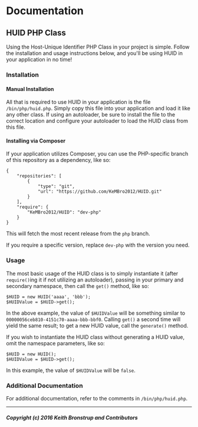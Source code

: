# Documentation
## HUID PHP Class

Using the Host-Unique Identifier PHP Class in your project is simple. Follow the
installation and usage instructions below, and you'll be using HUID in your
application in no time!

### Installation

#### Manual Installation

All that is required to use HUID in your application is the file
`/bin/php/huid.php`. Simply copy this file into your application and load it
like any other class. If using an autoloader, be sure to install the file to the
correct location and configure your autoloader to load the HUID class from this
file.

#### Installing via Composer

If your application utilizes Composer, you can use the PHP-specific branch of
this repository as a dependency, like so:
```
{
    "repositories": [
        {
            "type": "git",
            "url": "https://github.com/KeMBro2012/HUID.git"
        }
    ],
    "require": {
        "KeMBro2012/HUID": "dev-php"
    }
}
```

This will fetch the most recent release from the `php` branch.

If you require a specific version, replace `dev-php` with the version you need.

### Usage

The most basic usage of the HUID class is to simply instantiate it (after
`require()`ing it if not utilizing an autoloader), passing in your primary and
secondary namespace, then call the `get()` method, like so:
```
$HUID = new HUID('aaaa', 'bbb');
$HUIDValue = $HUID->get();
```

In the above example, the value of `$HUIDValue` will be something similar to
`00000056ceb810-4151c70-aaaa-bbb-bbf0`. Calling `get()` a second time will yield
the same result; to get a new HUID value, call the `generate()` method.

If you wish to instantiate the HUID class without generating a HUID value,
omit the namespace parameters, like so:
```
$HUID = new HUID();
$HUIDValue = $HUID->get();
```

In this example, the value of `$HUIDValue` will be `false`.

### Additional Documentation

For additional documentation, refer to the comments in `/bin/php/huid.php`.

-----
##### Copyright (c) 2016 Keith Bronstrup and Contributors
